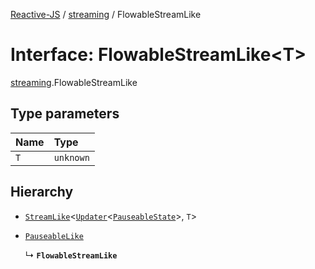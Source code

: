 [Reactive-JS](../README.md) / [streaming](../modules/streaming.md) / FlowableStreamLike

# Interface: FlowableStreamLike<T\>

[streaming](../modules/streaming.md).FlowableStreamLike

## Type parameters

| Name | Type |
| :------ | :------ |
| `T` | `unknown` |

## Hierarchy

- [`StreamLike`](streaming.StreamLike.md)<[`Updater`](../modules/functions.md#updater)<[`PauseableState`](../modules/scheduling.md#pauseablestate)\>, `T`\>

- [`PauseableLike`](scheduling.PauseableLike.md)

  ↳ **`FlowableStreamLike`**

